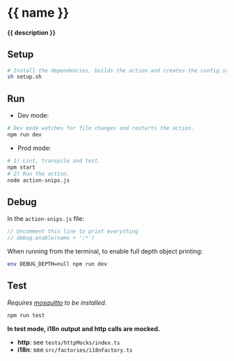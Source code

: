 # {{ name }}
#### {{ description }}

## Setup

```sh
# Install the dependencies, builds the action and creates the config.ini file.
sh setup.sh
```

## Run

- Dev mode:

```sh
# Dev mode watches for file changes and restarts the action.
npm run dev
```

- Prod mode:

```sh
# 1) Lint, transpile and test.
npm start
# 2) Run the action.
node action-snips.js
```

## Debug

In the `action-snips.js` file:

```js
// Uncomment this line to print everything
// debug.enable(name + ':*')
```

When running from the terminal, to enable full depth object printing:

```sh
env DEBUG_DEPTH=null npm run dev
```

## Test

*Requires [mosquitto](https://mosquitto.org/download/) to be installed.*

```sh
npm run test
```

**In test mode, i18n output and http calls are mocked.**

- **http**: see `tests/httpMocks/index.ts`
- **i18n**: see `src/factories/i18nFactory.ts`